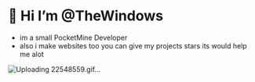 
# 👋 Hi I’m @TheWindows

- im a small PocketMine Developer 
- also i make websites too you can give my projects stars its would help me alot


![Uploading 22548559.gif…]()
